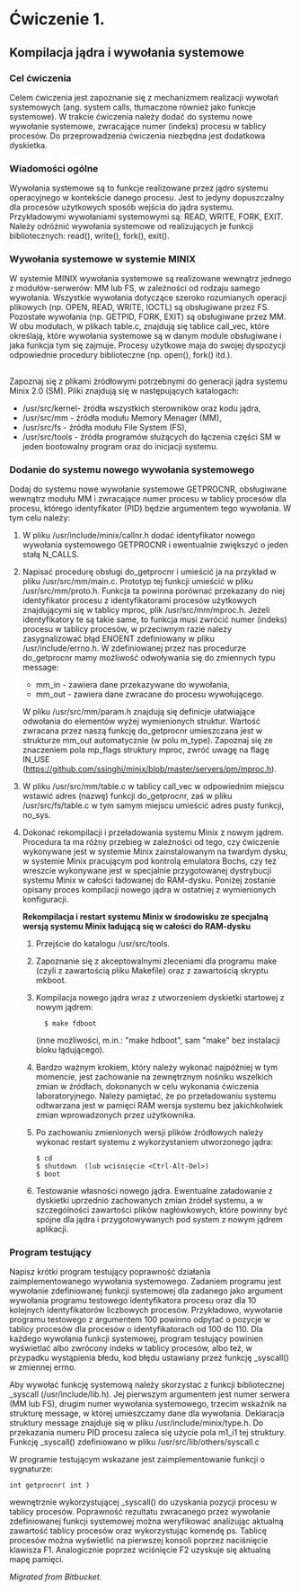 # Ćwiczenie 1.

## Kompilacja jądra i wywołania systemowe

### Cel ćwiczenia
Celem ćwiczenia jest zapoznanie się z mechanizmem realizacji wywołań systemowych (ang. system calls, tłumaczone również jako funkcje systemowe). W trakcie ćwiczenia należy dodać do systemu nowe wywołanie systemowe, zwracające numer (indeks) procesu w tablicy procesów. Do przeprowadzenia ćwiczenia niezbędna jest dodatkowa dyskietka.

### Wiadomości ogólne
Wywołania systemowe są to funkcje realizowane przez jądro systemu operacyjnego w kontekście danego procesu. Jest to jedyny dopuszczalny dla procesów użytkowych sposób wejścia do jądra systemu. Przykładowymi wywołaniami systemowymi są: READ, WRITE, FORK, EXIT. Należy odróżnić wywołania systemowe od realizujących je funkcji bibliotecznych: read(), write(), fork(), exit().

### Wywołania systemowe w systemie MINIX
W systemie MINIX wywołania systemowe są realizowane wewnątrz jednego z modułów-serwerów: MM lub FS, w zależności od rodzaju samego wywołania. Wszystkie wywołania dotyczące szeroko rozumianych operacji plikowych (np. OPEN, READ, WRITE, IOCTL) są obsługiwane przez FS. Pozostałe wywołania (np. GETPID, FORK, EXIT) są obsługiwane przez MM. W obu modułach, w plikach table.c, znajdują się tablice call_vec, które określają, które wywołania systemowe są w danym module obsługiwane i jaka funkcja tym się zajmuje. Procesy użytkowe maja do swojej dyspozycji odpowiednie procedury biblioteczne (np. open(), fork() itd.).

##
Zapoznaj się z plikami źródłowymi potrzebnymi do generacji jądra systemu Minix 2.0 (SM). Pliki znajdują się w następujących katalogach:
- /usr/src/kernel- źródła wszystkich sterowników oraz kodu jądra,
- /usr/src/mm - źródła modułu Memory Menager (MM),
- /usr/src/fs - źródła modułu File System (FS),
- /usr/src/tools - źródła programów służących do łączenia części SM w jeden bootowalny program oraz do inicjacji systemu.

### Dodanie do systemu nowego wywołania systemowego
Dodaj do systemu nowe wywołanie systemowe GETPROCNR, obsługiwane wewnątrz modułu MM i zwracające numer procesu w tablicy procesów dla procesu, którego identyfikator (PID) będzie argumentem tego wywołania. W tym celu należy:
1. W pliku /usr/include/minix/callnr.h dodać identyfikator nowego wywołania systemowego GETPROCNR i ewentualnie zwiększyć o jeden stałą N_CALLS.
2. Napisać procedurę obsługi do_getprocnr i umieścić ja na przykład w pliku /usr/src/mm/main.c. Prototyp tej funkcji umieścić w pliku /usr/src/mm/proto.h. Funkcja ta powinna porównać przekazany do niej identyfikator procesu z identyfikatorami procesów użytkowych znajdującymi się w tablicy mproc, plik /usr/src/mm/mproc.h. Jeżeli identyfikatory te są takie same, to funkcja musi zwrócić numer (indeks) procesu w tablicy procesów, w przeciwnym razie należy zasygnalizować błąd ENOENT zdefiniowany w pliku /usr/include/errno.h. W zdefiniowanej przez nas procedurze do_getprocnr mamy możliwość odwoływania się do zmiennych typu message:
   - mm_in - zawiera dane przekazywane do wywołania,
   - mm_out - zawiera dane zwracane do procesu wywołującego.
   
   W pliku /usr/src/mm/param.h znajdują się definicje ułatwiające odwołania do elementów wyżej wymienionych struktur. Wartość zwracana przez naszą funkcję do_getprocnr umieszczana jest w strukturze mm_out automatycznie (w polu m_type). Zapoznaj się ze znaczeniem pola mp_flags struktury mproc, zwróć uwagę na flagę IN_USE (https://github.com/ssinghi/minix/blob/master/servers/pm/mproc.h).
3. W pliku /usr/src/mm/table.c w tablicy call_vec w odpowiednim miejscu wstawić adres (nazwę) funkcji do_getprocnr, zaś w pliku /usr/src/fs/table.c w tym samym miejscu umieścić adres pusty funkcji, no_sys.
4. Dokonać rekompilacji i przeładowania systemu Minix z nowym jądrem. Procedura ta ma różny przebieg w zależności od tego, czy ćwiczenie wykonywane jest w systemie Minix zainstalowanym na twardym dysku, w systemie Minix pracującym pod kontrolą emulatora Bochs, czy też wreszcie wykonywane jest w specjalnie przygotowanej dystrybucji systemu Minix w całości ładowanej do RAM-dysku. Poniżej zostanie opisany proces kompilacji nowego jądra w ostatniej z wymienionych konfiguracji.
   
   **Rekompilacja i restart systemu Minix w środowisku ze specjalną wersją systemu Minix ładującą się w całości do RAM-dysku**
	 1. Przejście do katalogu /usr/src/tools.
   2. Zapoznanie się z akceptowalnymi zleceniami dla programu make (czyli z zawartością pliku Makefile) oraz z zawartością skryptu mkboot.
   3. Kompilacja nowego jądra wraz z utworzeniem dyskietki startowej z nowym jądrem:
      ```
	    $ make fdboot
      ```
      
      (inne możliwości, m.in.: "make hdboot", sam "make" bez instalacji bloku łądującego).
   4. Bardzo ważnym krokiem, który należy wykonać najpóźniej w tym momencie, jest zachowanie na zewnętrznym nośniku wszelkich zmian w źródłach, dokonanych w celu wykonania ćwiczenia laboratoryjnego. Należy pamiętać, że po przeładowaniu systemu odtwarzana jest w pamięci RAM wersja systemu bez jakichkolwiek zmian wprowadzonych przez użytkownika.
   5. Po zachowaniu zmienionych wersji plików źródłowych należy wykonać restart systemu z wykorzystaniem utworzonego jądra:
	    ```
      $ cd
      $ shutdown  (lub wciśnięcie <Ctrl-Alt-Del>)
      $ boot
      ```
      
   6. Testowanie własności nowego jądra. Ewentualne załadowanie z dyskietki uprzednio zachowanych zmian źródeł systemu, a w szczególności zawartości plików nagłówkowych, które powinny być spójne dla jądra i przygotowywanych pod system z nowym jądrem aplikacji.
   
### Program testujący
Napisz krótki program testujący poprawność działania zaimplementowanego wywołania systemowego. Zadaniem programu jest wywołanie zdefiniowanej funkcji systemowej dla zadanego jako argument wywołania programu testowego identyfikatora procesu oraz dla 10 kolejnych identyfikatorów liczbowych procesów. Przykładowo, wywołanie programu testowego z argumentem 100 powinno odpytać o pozycje w tablicy procesów dla procesów o identyfikatorach od 100 do 110. Dla każdego wywołania funkcji systemowej, program testujący powinien wyświetlać albo zwrócony indeks w tablicy procesów, albo też, w przypadku wystąpienia błedu, kod błędu ustawiany przez funkcję _syscall() w zmiennej errno.

Aby wywołać funkcję systemową należy skorzystać z funkcji bibliotecznej _syscall (/usr/include/lib.h). Jej pierwszym argumentem jest numer serwera (MM lub FS), drugim numer wywołania systemowego, trzecim wskaźnik na strukturę message, w której umieszczamy dane dla wywołania. Deklaracja struktury message znajduje się w pliku /usr/include/minix/type.h. Do przekazania numeru PID procesu zaleca się użycie pola m1_i1 tej struktury.  Funkcję _syscall() zdefiniowano w pliku /usr/src/lib/others/syscall.c 

W programie testującym wskazane jest zaimplementowanie funkcji o sygnaturze:
```
int getprocnr( int )
```

wewnętrznie wykorzystującej _syscall() do uzyskania pozycji procesu w tablicy procesów. Poprawność rezultatu zwracanego przez wywołanie zdefiniowanej funkcji systemowej można weryfikować analizując aktualną zawartość tablicy procesów oraz wykorzystując komendę ps. Tablicę procesów można wyświetlić na pierwszej konsoli poprzez naciśnięcie klawisza F1. Analogicznie poprzez wciśnięcie F2 uzyskuje się aktualną mapę pamięci.

*Migrated from Bitbucket.*
